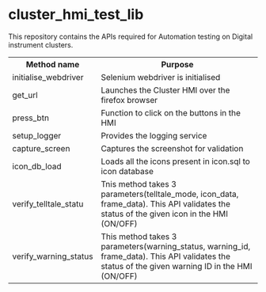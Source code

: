 # cluster_hmi_test_lib
This repository contains the APIs required for Automation testing on Digital instrument clusters.

<table>
  <tr>
    <th>Method name</th>
    <th>Purpose</th>
  </tr>
  <tr>
    <td>initialise_webdriver</td>
    <td>Selenium webdriver is initialised</td></tr>
    <tr><td>get_url</td>
    <td>Launches the Cluster HMI over the firefox browser</td></tr><tr>
    <td>press_btn</td>
    <td>Function to click on the buttons in the HMI</td></tr><tr>
    <td>setup_logger</td>
    <td>Provides the logging service</td></tr><tr>
    <td>capture_screen</td>
    <td>Captures the screenshot for validation</td></tr><tr>
    <td>icon_db_load</td>
    <td>Loads all the icons present in icon.sql to icon database</td></tr><tr>
    <td> verify_telltale_statu</td>
    <td>Tnis method takes 3 parameters(telltale_mode, icon_data, frame_data). This API validates the status of the given icon in the HMI (ON/OFF)</td></tr><tr>
    <td>verify_warning_status</td>
    <td>This method takes 3 parameters(warning_status, warning_id, frame_data). This API validates the status of the given warning ID in the HMI (ON/OFF)</td></tr>
</table>
